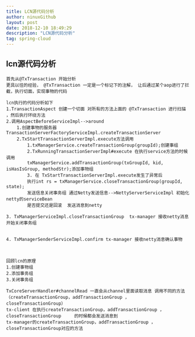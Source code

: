 ```yaml
---
title: LCN源代码分析
author: ninuxGithub
layout: post
date: 2018-12-10 18:49:29
description: "LCN源代码分析"
tag: spring-cloud
---
```


## lcn源代码分析
    首先从@TxTransaction 开始分析
    更具以往的经验， @TxTransaction 一定是一个标记下的注解， 让后通过某个aop进行了拦截，执行切面，实现事物的代码
    
    lcn执行的代码分析如下
    1.TransactionAspect 创建一个切面 对所有的方法上面的 @TxTransaction 进行扫描 ，然后执行环绕方法
    2.调用AspectBeforeServiceImpl-->around
    	1.创建事物的服务器TransactionServerFactoryServiceImpl.createTransactionServer
    	2.TxStartTransactionServerImpl.execute方法调用
    		1.txManagerService.createTransactionGroup(groupId);创建事组
    		2.TxRunningTransactionServerImpl#execute 在执行service方法的时候 调用  
    		txManagerService.addTransactionGroup(txGroupId, kid, isHasIsGroup, methodStr);添加事物组
    		3. 在 TxStartTransactionServerImpl.execute发生了异常后 
    		执行int rs = txManagerService.closeTransactionGroup(groupId, state);  
    		发送信息关闭事务组 通过Netty发送信息-->NettyServerServiceImpl 初始化netty的serviceBean   
    		是否提交还是回滚  发送消息到netty
     
    3. TxManagerServiceImpl.closeTransactionGroup  tx-manager 接收netty消息开始关闭事务组
    
    
    4. TxManagerSenderServiceImpl.confirm tx-manager 接收netty消息确认事物 
    
    
    
    回顾lcn的原理
    1.创建事物组
    2.添加事务组
    3.关闭事务组
        
    TxCoreServerHandler#channelRead 一直会从channel里面读取消息 调用不同的方法（createTransactionGroup，addTransactionGroup ， closeTransactionGroup）
    tx-client 在执行createTransactionGroup，addTransactionGroup ， closeTransactionGroup     的时候都会发送消息到
    tx-manager的createTransactionGroup，addTransactionGroup ， closeTransactionGroup对应的方法
    
    
    
    
    
    

